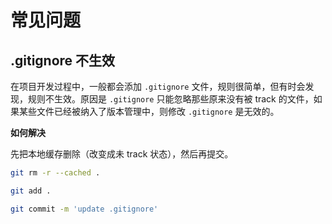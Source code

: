 # 常见问题

## .gitignore 不生效

在项目开发过程中，一般都会添加 `.gitignore` 文件，规则很简单，但有时会发现，规则不生效。原因是 `.gitignore` 只能忽略那些原来没有被 track 的文件，如果某些文件已经被纳入了版本管理中，则修改 `.gitignore` 是无效的。

**如何解决**

先把本地缓存删除（改变成未 track 状态），然后再提交。

``` bash
git rm -r --cached .

git add .

git commit -m 'update .gitignore'
```
